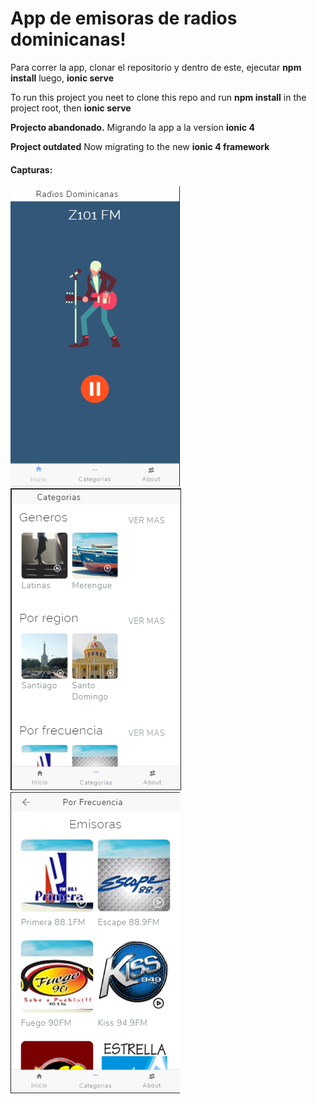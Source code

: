 # App de emisoras de radios dominicanas!



Para correr la app, clonar el repositorio y dentro de este, ejecutar **npm install** luego, **ionic serve**



To run this project you neet to clone this repo and run **npm install** in the project root, then **ionic serve**




**Projecto abandonado.**
Migrando la app a la version **ionic 4**

**Project outdated**
Now migrating to the new **ionic 4 framework**


#### Capturas:

![alt text](https://github.com/Blast06/domradio/blob/master/img1.png "Captura 1")
![alt text](https://github.com/Blast06/domradio/blob/master/img2.png "Captura 2")
![alt text](https://github.com/Blast06/domradio/blob/master/img3.png "Captura 3")


